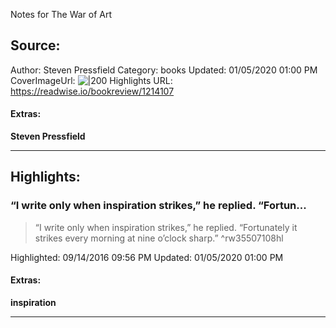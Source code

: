 Notes for The War of Art

## Source:
Author: Steven Pressfield
Category: books
Updated: 01/05/2020 01:00 PM
CoverImageUrl: 
![|200](https://images-na.ssl-images-amazon.com/images/I/41ET8OFVFCL._SL200_.jpg)
Highlights URL: https://readwise.io/bookreview/1214107


#### Extras:
**Steven Pressfield**



 
-----
 ## Highlights:

### “I write only when inspiration strikes,” he replied. “Fortun...
>“I write only when inspiration strikes,” he replied. “Fortunately it strikes every morning at nine o’clock sharp.” ^rw35507108hl


Highlighted: 09/14/2016 09:56 PM
Updated: 01/05/2020 01:00 PM


#### Extras:
**inspiration**




------


